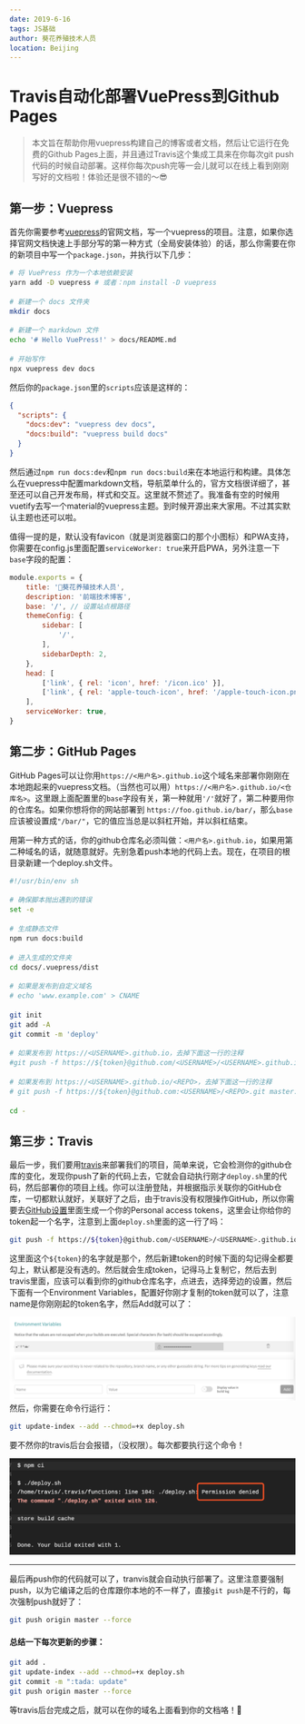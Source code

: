 ```yaml
---
date: 2019-6-16
tags: JS基础
author: 葵花养殖技术人员
location: Beijing
---
```


# Travis自动化部署VuePress到Github Pages
> 本文旨在帮助你用vuepress构建自己的博客或者文档，然后让它运行在免费的Github Pages上面，并且通过Travis这个集成工具来在你每次git push代码的时候自动部署。这样你每次push完等一会儿就可以在线上看到刚刚写好的文档啦！体验还是很不错的～😎

## 第一步：Vuepress
首先你需要参考[vuepress](https://vuepress.vuejs.org/)的官网文档，写一个vuepress的项目。注意，如果你选择官网文档快速上手部分写的第一种方式（全局安装体验）的话，那么你需要在你的新项目中写一个`package.json`，并执行以下几步：
```bash
# 将 VuePress 作为一个本地依赖安装
yarn add -D vuepress # 或者：npm install -D vuepress

# 新建一个 docs 文件夹
mkdir docs

# 新建一个 markdown 文件
echo '# Hello VuePress!' > docs/README.md

# 开始写作
npx vuepress dev docs
```
然后你的`package.json`里的`scripts`应该是这样的：
```json
{
  "scripts": {
    "docs:dev": "vuepress dev docs",
    "docs:build": "vuepress build docs"
  }
}
```
然后通过`npm run docs:dev`和`npm run docs:build`来在本地运行和构建。具体怎么在vuepress中配置markdown文档，导航菜单什么的，官方文档很详细了，甚至还可以自己开发布局，样式和交互。这里就不赘述了。我准备有空的时候用vuetify去写一个material的vuepress主题。到时候开源出来大家用。不过其实默认主题也还可以啦。

值得一提的是，默认没有favicon（就是浏览器窗口的那个小图标）和PWA支持，你需要在config.js里面配置`serviceWorker: true`来开启PWA，另外注意一下`base`字段的配置：
```js
module.exports = {
	title: '🌻葵花养殖技术人员',
	description: '前端技术博客',
	base: '/', // 设置站点根路径
	themeConfig: {
		sidebar: [
			'/',
		],
		sidebarDepth: 2,
	},
	head: [
		['link', { rel: 'icon', href: '/icon.ico' }],
		['link', { rel: 'apple-touch-icon', href: '/apple-touch-icon.png' }],
	],
	serviceWorker: true,
}
```
## 第二步：GitHub Pages
GitHub Pages可以让你用`https://<用户名>.github.io`这个域名来部署你刚刚在本地跑起来的vuepress文档。（当然也可以用）`https://<用户名>.github.io/<仓库名>`。这里跟上面配置里的`base`字段有关，第一种就用`'/'`就好了，第二种要用你的仓库名。如果你想将你的网站部署到 `https://foo.github.io/bar/`，那么`base`应该被设置成`"/bar/"`，它的值应当总是以斜杠开始，并以斜杠结束。

用第一种方式的话，你的github仓库名必须叫做：`<用户名>.github.io`，如果用第二种域名的话，就随意就好。先别急着push本地的代码上去。现在，在项目的根目录新建一个deploy.sh文件。
```bash
#!/usr/bin/env sh

# 确保脚本抛出遇到的错误
set -e

# 生成静态文件
npm run docs:build

# 进入生成的文件夹
cd docs/.vuepress/dist

# 如果是发布到自定义域名
# echo 'www.example.com' > CNAME

git init
git add -A
git commit -m 'deploy'

# 如果发布到 https://<USERNAME>.github.io，去掉下面这一行的注释
#git push -f https://${token}@github.com/<USERNAME>/<USERNAME>.github.io.git master

# 如果发布到 https://<USERNAME>.github.io/<REPO>，去掉下面这一行的注释
# git push -f https://${token}@github.com:<USERNAME>/<REPO>.git master:gh-pages

cd -
```
## 第三步：Travis
最后一步，我们要用[travis](https://travis-ci.com/)来部署我们的项目，简单来说，它会检测你的github仓库的变化，发现你push了新的代码上去，它就会自动执行刚才`deploy.sh`里的代码，然后部署你的项目上线。你可以注册登陆，并根据指示关联你的GitHub仓库，一切都默认就好，关联好了之后，由于travis没有权限操作GitHub，所以你需要去[GitHub设置](https://github.com/settings/tokens)里面生成一个你的Personal access tokens，这里会让你给你的token起一个名字，注意到上面`deploy.sh`里面的这一行了吗：
```bash
git push -f https://${token}@github.com/<USERNAME>/<USERNAME>.github.io.git master
```
这里面这个`${token}`的名字就是那个，然后新建token的时候下面的勾记得全都要勾上，默认都是没有选的。然后就会生成token，记得马上复制它，然后去到travis里面，应该可以看到你的github仓库名字，点进去，选择旁边的设置，然后下面有一个Environment Variables，配置好你刚才复制的token就可以了，注意name是你刚刚起的token名字，然后Add就可以了：

![An image](./images/travis.png)
然后，你需要在命令行运行：
```bash
git update-index --add --chmod=+x deploy.sh
```
要不然你的travis后台会报错，（没权限）。每次都要执行这个命令！

![An image](./images/fail.png)

---
最后再push你的代码就可以了，tranvis就会自动执行部署了。这里注意要强制push，以为它编译之后的仓库跟你本地的不一样了，直接`git push`是不行的，每次强制push就好了：
```bash
git push origin master --force
```
#### 总结一下每次更新的步骤：
```bash
git add .
git update-index --add --chmod=+x deploy.sh
git commit -m ":tada: update"
git push origin master --force
```
等travis后台完成之后，就可以在你的域名上面看到你的文档咯！🎉